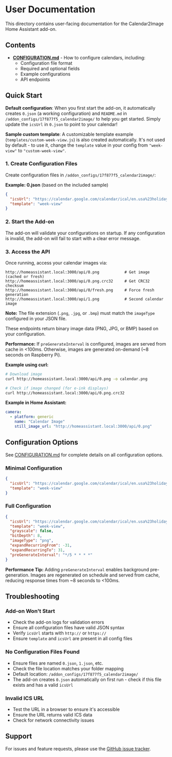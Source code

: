 # User Documentation

This directory contains user-facing documentation for the Calendar2Image Home Assistant add-on.

## Contents

- [**CONFIGURATION.md**](./CONFIGURATION.md) - How to configure calendars, including:
  - Configuration file format
  - Required and optional fields
  - Example configurations
  - API endpoints

## Quick Start

**Default configuration**: When you first start the add-on, it automatically creates `0.json` (a working configuration) and `README.md` in `/addon_configs/17f877f5_calendar2image/` to help you get started. Simply update the `icsUrl` in `0.json` to point to your calendar!

**Sample custom template**: A customizable template example (`templates/custom-week-view.js`) is also created automatically. It's not used by default - to use it, change the `template` value in your config from `"week-view"` to `"custom-week-view"`.

### 1. Create Configuration Files

Create configuration files in `/addon_configs/17f877f5_calendar2image/`:

**Example: 0.json** (based on the included sample)
```json
{
  "icsUrl": "https://calendar.google.com/calendar/ical/en.usa%23holiday%40group.v.calendar.google.com/public/basic.ics",
  "template": "week-view"
}
```

### 2. Start the Add-on

The add-on will validate your configurations on startup. If any configuration is invalid, the add-on will fail to start with a clear error message.

### 3. Access the API

Once running, access your calendar images via:
```
http://homeassistant.local:3000/api/0.png           # Get image (cached or fresh)
http://homeassistant.local:3000/api/0.png.crc32     # Get CRC32 checksum
http://homeassistant.local:3000/api/0/fresh.png     # Force fresh generation
http://homeassistant.local:3000/api/1.png           # Second calendar image
```

**Note:** The file extension (`.png`, `.jpg`, or `.bmp`) must match the `imageType` configured in your JSON file.

These endpoints return binary image data (PNG, JPG, or BMP) based on your configuration.

**Performance:** If `preGenerateInterval` is configured, images are served from cache in <100ms. Otherwise, images are generated on-demand (~8 seconds on Raspberry Pi).

**Example using curl:**
```bash
# Download image
curl http://homeassistant.local:3000/api/0.png -o calendar.png

# Check if image changed (for e-ink displays)
curl http://homeassistant.local:3000/api/0.png.crc32
```

**Example in Home Assistant:**
```yaml
camera:
  - platform: generic
    name: "Calendar Image"
    still_image_url: "http://homeassistant.local:3000/api/0.png"
```

## Configuration Options

See [CONFIGURATION.md](./CONFIGURATION.md) for complete details on all configuration options.

### Minimal Configuration

```json
{
  "icsUrl": "https://calendar.google.com/calendar/ical/en.usa%23holiday%40group.v.calendar.google.com/public/basic.ics",
  "template": "week-view"
}
```

### Full Configuration

```json
{
  "icsUrl": "https://calendar.google.com/calendar/ical/en.usa%23holiday%40group.v.calendar.google.com/public/basic.ics",
  "template": "week-view",
  "grayscale": false,
  "bitDepth": 8,
  "imageType": "png",
  "expandRecurringFrom": -31,
  "expandRecurringTo": 31,
  "preGenerateInterval": "*/5 * * * *"
}
```

**Performance Tip:** Adding `preGenerateInterval` enables background pre-generation. Images are regenerated on schedule and served from cache, reducing response times from ~8 seconds to <100ms.

## Troubleshooting

### Add-on Won't Start

- Check the add-on logs for validation errors
- Ensure all configuration files have valid JSON syntax
- Verify `icsUrl` starts with `http://` or `https://`
- Ensure `template` and `icsUrl` are present in all config files

### No Configuration Files Found

- Ensure files are named `0.json`, `1.json`, etc.
- Check the file location matches your folder mapping
- Default location: `/addon_configs/17f877f5_calendar2image/`
- The add-on creates `0.json` automatically on first run - check if this file exists and has a valid `icsUrl`

### Invalid ICS URL

- Test the URL in a browser to ensure it's accessible
- Ensure the URL returns valid ICS data
- Check for network connectivity issues

## Support

For issues and feature requests, please use the [GitHub issue tracker](https://github.com/jantielens/ha-calendar2image/issues).
